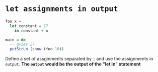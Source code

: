 # `let assignments in output`

```haskell
foo x =
  let constant = 17
    in constant + x

main = do
  -- gvies 27
  putStrLn (show (foo 10))
```

Define a set of assginments separated by `;` and use the assignments in
`output`. **The `output` would be the output of the "let in" statement**
